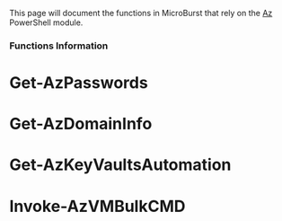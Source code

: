 This page will document the functions in MicroBurst that rely on the [Az](https://docs.microsoft.com/en-us/powershell/azure/new-azureps-module-az) PowerShell module.

### Functions Information
# Get-AzPasswords

# Get-AzDomainInfo

# Get-AzKeyVaultsAutomation

# Invoke-AzVMBulkCMD 
